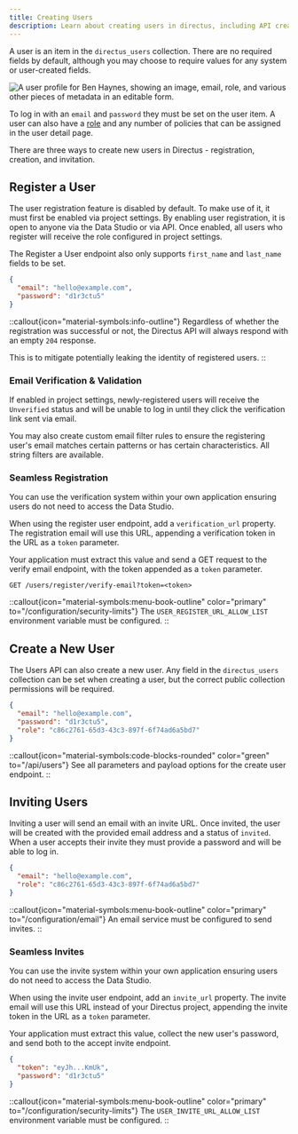 ```yaml
---
title: Creating Users
description: Learn about creating users in directus, including API creation, inviting users, and seamless invites.
---
```


A user is an item in the `directus_users` collection. There are no required fields by default, although you may choose to require values for any system or user-created fields.

![A user profile for Ben Haynes, showing an image, email, role, and various other pieces of metadata in an editable form.](/img/c933f8ef-ed2d-43e0-a95a-700978611568.webp)

To log in with an `email` and `password` they must be set on the user item. A user can also have a [role](/guides/auth/access-control) and any number of policies that can be assigned in the user detail page.

There are three ways to create new users in Directus - registration, creation, and invitation.

## Register a User

The user registration feature is disabled by default. To make use of it, it must first be enabled via project settings. By enabling user registration, it is open to anyone via the Data Studio or via API. Once enabled, all users who register will receive the role configured in project settings.

The Register a User endpoint also only supports `first_name` and `last_name` fields to be set.

```json [POST /register]
{
  "email": "hello@example.com",
  "password": "d1r3ctu5"
}
```
::callout{icon="material-symbols:info-outline"}
Regardless of whether the registration was successful or not, the Directus API will always respond with an empty `204` response.

This is to mitigate potentially leaking the identity of registered users.
::


### Email Verification & Validation

If enabled in project settings, newly-registered users will receive the `Unverified` status and will be unable to log in until they click the verification link sent via email.

You may also create custom email filter rules to ensure the registering user's email matches certain patterns or has certain characteristics. All string filters are available.

### Seamless Registration

You can use the verification system within your own application ensuring users do not need to access the Data Studio.

When using the register user endpoint, add a `verification_url` property. The registration email will use this URL, appending a verification token in the URL as a `token` parameter.

<!-- TODO: Link to verify email endpoint -->

Your application must extract this value and send a GET request to the verify email endpoint, with the token appended as a `token` parameter.

```http
GET /users/register/verify-email?token=<token>
```

::callout{icon="material-symbols:menu-book-outline" color="primary" to="/configuration/security-limits"}
The `USER_REGISTER_URL_ALLOW_LIST` environment variable must be configured.
::

## Create a New User

The Users API can also create a new user. Any field in the `directus_users` collection can be set when creating a user, but the correct public collection permissions will be required.

```json [POST /users]
{
  "email": "hello@example.com",
  "password": "d1r3ctu5",
  "role": "c86c2761-65d3-43c3-897f-6f74ad6a5bd7"
}
```

::callout{icon="material-symbols:code-blocks-rounded" color="green" to="/api/users"}
See all parameters and payload options for the create user endpoint.
::

## Inviting Users

Inviting a user will send an email with an invite URL. Once invited, the user will be created with the provided email address and a status of `invited`. When a user accepts their invite they must provide a password and will be able to log in.

```json [POST /users/invite]
{
  "email": "hello@example.com",
  "role": "c86c2761-65d3-43c3-897f-6f74ad6a5bd7"
}
```

::callout{icon="material-symbols:menu-book-outline" color="primary" to="/configuration/email"}
An email service must be configured to send invites.
::

### Seamless Invites

You can use the invite system within your own application ensuring users do not need to access the Data Studio.

When using the invite user endpoint, add an `invite_url` property. The invite email will use this URL instead of your Directus project, appending the invite token in the URL as a `token` parameter.

Your application must extract this value, collect the new user's password, and send both to the accept invite endpoint.

```json [POST /users/invite/accept]
{
  "token": "eyJh...KmUk",
  "password": "d1r3ctu5"
}
```

::callout{icon="material-symbols:menu-book-outline" color="primary" to="/configuration/security-limits"}
The `USER_INVITE_URL_ALLOW_LIST` environment variable must be configured.
::

